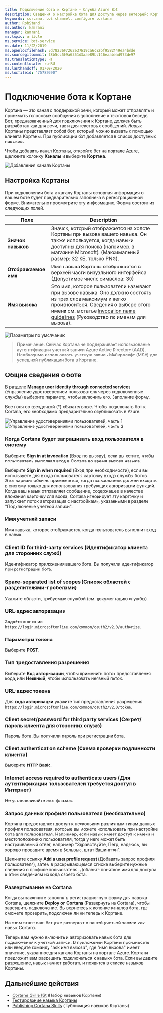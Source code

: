 ```yaml
---
title: Подключение бота к Кортане — Служба Azure Bot
description: Сведения о настройке бота для доступа через интерфейс Кортаны.
keywords: cortana, bot channel, configure cortana
author: RobStand
ms.author: kamrani
manager: kamrani
ms.topic: article
ms.service: bot-service
ms.date: 11/22/2019
ms.openlocfilehash: 5d7823697262e37619ca6c82bf9582449ea4bdde
ms.sourcegitcommit: f8b5cc509a6351d3aae89bc146eaabead973de97
ms.translationtype: HT
ms.contentlocale: ru-RU
ms.lasthandoff: 01/09/2020
ms.locfileid: "75789690"
---
```

# <a name="connect-a-bot-to-cortana"></a>Подключение бота к Кортане

Кортана — это канал с поддержкой речи, который может отправлять и принимать голосовые сообщения в дополнение к текстовой беседе. Бот, предназначенный для подключения к Кортане, должен быть разработан как для речи, так и для текстовых сообщений. *Навык* Кортаны представляет собой бот, который можно вызвать с помощью клиента Кортаны. При публикации бот добавляется в список доступных навыков.

Чтобы добавить канал Кортаны, откройте бот на [портале Azure](https://portal.azure.com/), щелкните колонку **Каналы** и выберите **Кортана**.

![Добавления канала Кортаны](~/media/channels/cortana-addchannel.png)

## <a name="configure-cortana"></a>Настройка Кортаны

При подключении бота к каналу Кортаны основная информация о вашем боте будет предварительно заполнена в регистрационной форме. Внимательно просмотрите эту информацию. Форма состоит из следующих полей.

| Поле | Description |
|------|------|
| **Значок навыков** | Значок, который отображается на холсте Кортаны при вызове вашего навыка. Он также используется, когда навыки доступны для поиска (например, в магазине Microsoft). (Максимальный размер: 32 КБ, только PNG).|
| **Отображаемое имя** | Имя навыка Кортаны отображается в верхней части визуального интерфейса. (Допустимое число символов: 30) |
| **Имя вызова** | Это имя, которое пользователи называют при вызове навыка. Оно должно состоять из трех слов максимум и легко произноситься. Сведения о выборе этого имени см. в статье [Invocation name guidelines][invocation] (Руководство по именам для вызова).|

![Параметры по умолчанию](~/media/channels/cortana-defaultsettings.png)

>Примечание. Сейчас Кортана не поддерживает использование аутентификации учетной записи Azure Active Directory (AAD). Необходимо использовать учетную запись Майкрософт (MSA) для успешной публикации бота в Кортане.

## <a name="general-bot-information"></a>Общие сведения о боте

В разделе **Manage user identity through connected services** (Управление удостоверением пользователя через подключенные службы) выберите параметр, чтобы включить его. Заполните форму.

Все поля со звездочкой (*) обязательные. Чтобы подключать бот к Cortana, его необходимо предварительно опубликовать в Azure.

![Управление удостоверениями пользователей, часть 1](~/media/channels/cortana-manageidentity-1.png)
![Управление удостоверениями пользователей, часть 2](~/media/channels/cortana-manageidentity-2.png)

### <a name="when-should-cortana-prompt-for-a-user-to-sign-in"></a>Когда Cortana будет запрашивать вход пользователя в систему

Выберите **Sign in at invocation** (Вход по вызову), если вы хотите, чтобы пользователь выполнял вход в Cortana во время вызова навыка.

Выберите **Sign in when required** (Вход при необходимости), если вы используете для входа пользователя карточку входа службы ботов. Этот вариант обычно применяется, когда пользователь должен входить в систему только для использования требующих авторизации функций. Когда ваш навык отправляет сообщение, содержащее в качестве вложения карточку для входа, Cortana игнорирует эту карточку и запускает поток авторизации с настройками, указанными в разделе "Подключение учетной записи".

### <a name="account-name"></a>Имя учетной записи

Имя навыка, которое отображается, когда пользователь выполнит вход в навык.

### <a name="client-id-for-third-party-services"></a>Client ID for third-party services (Идентификатор клиента для сторонних служб)

Идентификатор приложения вашего бота. Вы получили идентификатор при регистрации бота.

### <a name="space-separated-list-of-scopes"></a>Space-separated list of scopes (Список областей с разделителями-пробелами)

Укажите области, требуемые службой (см. документацию службы).

### <a name="authorization-url"></a>URL-адрес авторизации

Задайте значение `https://login.microsoftonline.com/common/oauth2/v2.0/authorize`.

### <a name="token-options"></a>Параметры токена

Выберите **POST**.

### <a name="grant-type"></a>Тип предоставления разрешения

Выберите **Код авторизации**, чтобы применить поток предоставления кода, или **Неявный**, чтобы использовать неявный поток.

### <a name="token-url"></a>URL-адрес токена

Для **кода авторизации** укажите тип предоставления разрешения `https://login.microsoftonline.com/common/oauth2/v2.0/token`.

### <a name="client-secretpassword-for-third-party-services"></a>Client secret/password for third party services (Секрет/пароль клиента для сторонних служб)

Пароль бота. Вы получили пароль при регистрации бота.

### <a name="client-authentication-scheme"></a>Client authentication scheme (Схема проверки подлинности клиента)

Выберите **HTTP Basic**.

### <a name="internet-access-required-to-authenticate-users"></a>Internet access required to authenticate users (Для аутентификации пользователей требуется доступ в Интернет)

Не устанавливайте этот флажок.

### <a name="request-user-profile-data-optional"></a>Запрос данных профиля пользователя (необязательно)

Кортана предоставляет доступ к нескольким различным типам данных профиля пользователя, которые вы можете использовать при настройке бота для пользователя. Например, если навык имеет доступ к имени и местоположению пользователя, тогда у него может быть настраиваемый ответ, например "Здравствуйте, Петр, надеюсь, вы хорошо проводите время в Бельвью, штат Вашингтон".

Щелкните ссылку **Add a user profile request** (Добавить запрос профиля пользователя), затем в раскрывающемся списке выберите нужные сведения о профиле пользователя. Добавьте понятное имя для доступа к этим сведениям из кода своего бота.

### <a name="deploy-on-cortana"></a>Развертывание на Cortana

Когда вы закончите заполнять регистрационную форму для навыка Cortana, щелкните **Deploy on Cortana** (Развернуть на Cortana), чтобы завершить подключение. Вы вернетесь к колонке каналов бота, где сможете проверить, подключен ли он теперь к Кортане.

На этом этапе ваш бот уже развернут в вашей учетной записи как навык Cortana.

Теперь вам нужно включить и авторизовать навык бота для подключения к учетной записи. В приложении Кортаны произнесите или введите команду "ask *имя вызова*", где "имя вызова" имеет значение, указанное для канала Кортаны на портале Azure. Кортана предложит вам разрешить подключаться к навыку бота. Если вы дадите разрешение, навык начнет работать и появится в списке навыков Кортаны.

## <a name="next-steps"></a>Дальнейшие действия

* [Cortana Skills Kit](https://aka.ms/CortanaSkillsKitOverview) (Набор навыков Кортаны)
* [Тестирование навыка Кортаны](bot-service-debug-cortana-skill.md)
* [Publishing Cortana Skills][publish] (Публикация навыков Кортаны)

[invocation]: https://docs.microsoft.com/cortana/skills/cortana-invocation-guidelines
[publish]: https://docs.microsoft.com/cortana/skills/publish-skill
[CortanaEntity]: https://aka.ms/cortana-channel-data
